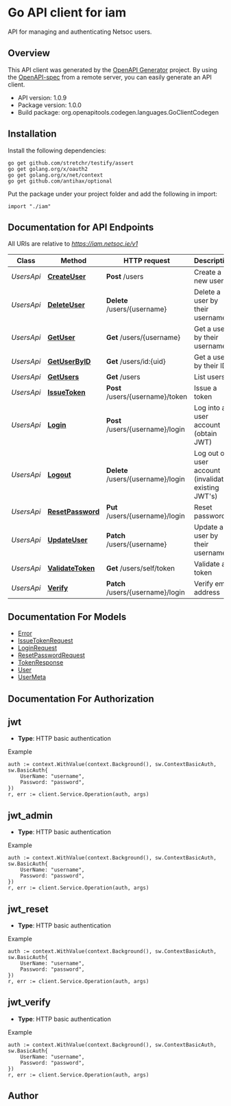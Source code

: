 # Go API client for iam

API for managing and authenticating Netsoc users.


## Overview
This API client was generated by the [OpenAPI Generator](https://openapi-generator.tech) project.  By using the [OpenAPI-spec](https://www.openapis.org/) from a remote server, you can easily generate an API client.

- API version: 1.0.9
- Package version: 1.0.0
- Build package: org.openapitools.codegen.languages.GoClientCodegen

## Installation

Install the following dependencies:

```shell
go get github.com/stretchr/testify/assert
go get golang.org/x/oauth2
go get golang.org/x/net/context
go get github.com/antihax/optional
```

Put the package under your project folder and add the following in import:

```golang
import "./iam"
```

## Documentation for API Endpoints

All URIs are relative to *https://iam.netsoc.ie/v1*

Class | Method | HTTP request | Description
------------ | ------------- | ------------- | -------------
*UsersApi* | [**CreateUser**](docs/UsersApi.md#createuser) | **Post** /users | Create a new user
*UsersApi* | [**DeleteUser**](docs/UsersApi.md#deleteuser) | **Delete** /users/{username} | Delete a user by their username
*UsersApi* | [**GetUser**](docs/UsersApi.md#getuser) | **Get** /users/{username} | Get a user by their username
*UsersApi* | [**GetUserByID**](docs/UsersApi.md#getuserbyid) | **Get** /users/id:{uid} | Get a user by their ID
*UsersApi* | [**GetUsers**](docs/UsersApi.md#getusers) | **Get** /users | List users
*UsersApi* | [**IssueToken**](docs/UsersApi.md#issuetoken) | **Post** /users/{username}/token | Issue a token
*UsersApi* | [**Login**](docs/UsersApi.md#login) | **Post** /users/{username}/login | Log into a user account (obtain JWT)
*UsersApi* | [**Logout**](docs/UsersApi.md#logout) | **Delete** /users/{username}/login | Log out of a user account (invalidate existing JWT&#39;s) 
*UsersApi* | [**ResetPassword**](docs/UsersApi.md#resetpassword) | **Put** /users/{username}/login | Reset password
*UsersApi* | [**UpdateUser**](docs/UsersApi.md#updateuser) | **Patch** /users/{username} | Update a user by their username
*UsersApi* | [**ValidateToken**](docs/UsersApi.md#validatetoken) | **Get** /users/self/token | Validate a token
*UsersApi* | [**Verify**](docs/UsersApi.md#verify) | **Patch** /users/{username}/login | Verify email address


## Documentation For Models

 - [Error](docs/Error.md)
 - [IssueTokenRequest](docs/IssueTokenRequest.md)
 - [LoginRequest](docs/LoginRequest.md)
 - [ResetPasswordRequest](docs/ResetPasswordRequest.md)
 - [TokenResponse](docs/TokenResponse.md)
 - [User](docs/User.md)
 - [UserMeta](docs/UserMeta.md)


## Documentation For Authorization



## jwt

- **Type**: HTTP basic authentication

Example

```golang
auth := context.WithValue(context.Background(), sw.ContextBasicAuth, sw.BasicAuth{
    UserName: "username",
    Password: "password",
})
r, err := client.Service.Operation(auth, args)
```


## jwt_admin

- **Type**: HTTP basic authentication

Example

```golang
auth := context.WithValue(context.Background(), sw.ContextBasicAuth, sw.BasicAuth{
    UserName: "username",
    Password: "password",
})
r, err := client.Service.Operation(auth, args)
```


## jwt_reset

- **Type**: HTTP basic authentication

Example

```golang
auth := context.WithValue(context.Background(), sw.ContextBasicAuth, sw.BasicAuth{
    UserName: "username",
    Password: "password",
})
r, err := client.Service.Operation(auth, args)
```


## jwt_verify

- **Type**: HTTP basic authentication

Example

```golang
auth := context.WithValue(context.Background(), sw.ContextBasicAuth, sw.BasicAuth{
    UserName: "username",
    Password: "password",
})
r, err := client.Service.Operation(auth, args)
```



## Author



